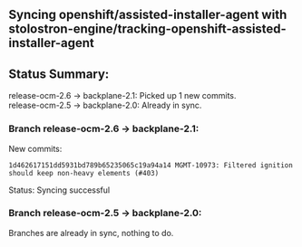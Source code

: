 ## Syncing openshift/assisted-installer-agent with stolostron-engine/tracking-openshift-assisted-installer-agent

## Status Summary:

release-ocm-2.6 -> backplane-2.1: Picked up 1 new commits.  
release-ocm-2.5 -> backplane-2.0: Already in sync.  

### Branch release-ocm-2.6 -> backplane-2.1:

New commits:

```
1d462617151dd5931bd789b65235065c19a94a14 MGMT-10973: Filtered ignition should keep non-heavy elements (#403)
```

Status: Syncing successful

### Branch release-ocm-2.5 -> backplane-2.0:

Branches are already in sync, nothing to do.
